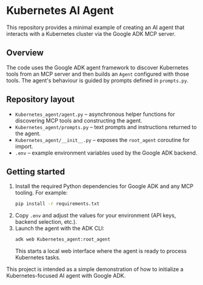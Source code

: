 # Kubernetes AI Agent

This repository provides a minimal example of creating an AI agent that interacts with a Kubernetes cluster via the Google ADK MCP server.

## Overview

The code uses the Google ADK agent framework to discover Kubernetes tools from an MCP server and then builds an `Agent` configured with those tools. The agent's behaviour is guided by prompts defined in `prompts.py`.

## Repository layout

- `Kubernetes_agent/agent.py` – asynchronous helper functions for discovering MCP tools and constructing the agent.
- `Kubernetes_agent/prompts.py` – text prompts and instructions returned to the agent.
- `Kubernetes_agent/__init__.py` – exposes the `root_agent` coroutine for import.
- `.env` – example environment variables used by the Google ADK backend.

## Getting started

1. Install the required Python dependencies for Google ADK and any MCP tooling. For example:
   ```bash
   pip install -r requirements.txt
   ```
2. Copy `.env` and adjust the values for your environment (API keys, backend selection, etc.).
3. Launch the agent with the ADK CLI:
   ```bash
   adk web Kubernetes_agent:root_agent
   ```
   This starts a local web interface where the agent is ready to process Kubernetes tasks.

This project is intended as a simple demonstration of how to initialize a Kubernetes-focused AI agent with Google ADK.
